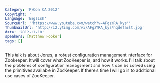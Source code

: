 ```yaml
---
Category: 'PyCon CA 2012'
Copyright: ''
Language: 'English'
SourceUrl: '"https://www.youtube.com/watch?v=AFgzYRA_kys"'
ThumbnailUrl: 'http://i2.ytimg.com/vi/AFgzYRA_kys/hqdefault.jpg'
date: '2012-11-10'
speakers: [Matthew Hooker]
tags: []
---
```

This talk is about Jones, a robust configuration management interface for
Zookeeper. It will cover what ZooKeeper is, and how it works. I'll talk about
the problems of configuration management and how it can be solved using the
primitives available in ZooKeeper. If there's time I will go in to additional
use cases of ZooKeeper.

